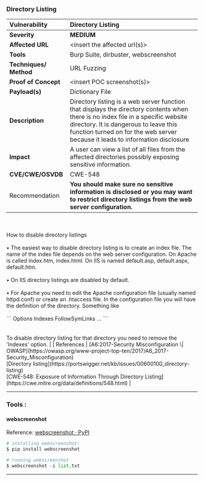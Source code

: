 ### Directory Listing

| Vulnerability          | Directory Listing                                                                                                                                                                                                                                                                                                                                                                                                                                                                                                                                                                                                                                                                                                                                                                                                                                                                                                                                                     |
|:---------------------- |:--------------------------------------------------------------------------------------------------------------------------------------------------------------------------------------------------------------------------------------------------------------------------------------------------------------------------------------------------------------------------------------------------------------------------------------------------------------------------------------------------------------------------------------------------------------------------------------------------------------------------------------------------------------------------------------------------------------------------------------------------------------------------------------------------------------------------------------------------------------------------------------------------------------------------------------------------------------------- |
| **Severity**           | **MEDIUM**                                                                                                                                                                                                                                                                                                                                                                                                                                                                                                                                                                                                                                                                                                                                                                                                                                                                                                                                                            |
| **Affected URL**       | <insert the affected url\(s\)>                                                                                                                                                                                                                                                                                                                                                                                                                                                                                                                                                                                                                                                                                                                                                                                                                                                                                                                                        |
| **Tools**              | Burp Suite, dirbuster, webscreenshot                                                                                                                                                                                                                                                                                                                                                                                                                                                                                                                                                                                                                                                                                                                                                                                                                                                                                                                                  |
| **Techniques/ Method** | URL Fuzzing                                                                                                                                                                                                                                                                                                                                                                                                                                                                                                                                                                                                                                                                                                                                                                                                                                                                                                                                                           |
| **Proof of Concept**   | <insert POC screenshot\(s\)>                                                                                                                                                                                                                                                                                                                                                                                                                                                                                                                                                                                                                                                                                                                                                                                                                                                                                                                                          |
| **Payload\(s\)**       | Dictionary File                                                                                                                                                                                                                                                                                                                                                                                                                                                                                                                                                                                                                                                                                                                                                                                                                                                                                                                                                       |
| **Description**        | Directory listing is a web server function that displays the directory contents when there is no index file in a specific website directory. It is dangerous to leave this function turned on for the web server because it leads to information disclosure                                                                                                                                                                                                                                                                                                                                                                                                                                                                                                                                                                                                                                                                                                           |
| **Impact**             | A user can view a list of all files from the affected directories possibly exposing sensitive information.                                                                                                                                                                                                                                                                                                                                                                                                                                                                                                                                                                                                                                                                                                                                                                                                                                                            |
| **CVE/CWE/OSVDB**      | CWE-548                                                                                                                                                                                                                                                                                                                                                                                                                                                                                                                                                                                                                                                                                                                                                                                                                                                                                                                                                               |
| Recommendation         | **You should make sure no sensitive information is disclosed or you may want to restrict directory listings from the web server configuration.**
<br/>
<br/>How to disable directory listings
<br/>
<br/>•	The easiest way to disable directory listing is to create an index file. The name of the index file depends on the web server configuration. On Apache is called index.htm, index.html. On IIS is named default.asp, default.aspx, default.htm.
<br/>
<br/>•	On IIS directory listings are disabled by default.
<br/>
<br/>•	For Apache you need to edit the Apache configuration file (usually named httpd.conf) or create an .htaccess file. In the configuration file you will have the definition of the directory. Something like
<br/>
<br/>```<Directory  /directoryname/subdirectory> Options Indexes FollowSymLinks ... </Directory>```
<br/>
<br/>
<br/>To disable directory listing for that directory you need to remove the 'Indexes' option. |
| References             | [A6:2017-Security Misconfiguration \| OWASP](https://owasp.org/www-project-top-ten/2017/A6_2017-Security_Misconfiguration)<br/>[Directory listing](https://portswigger.net/kb/issues/00600100_directory-listing)<br/>[CWE-548: Exposure of Information Through Directory Listing](https://cwe.mitre.org/data/definitions/548.html)                                                                                                                                                                                                                                                                                                                                                                                                                                                                                                                                                                                                                                    |

---

### Tools :

#### **webscreenshot**

Reference: [webscreenshot · PyPI](https://pypi.org/project/webscreenshot/)

```python
# installing webscreenshot:
$ pip install webscreenshot

# running webscreenshot
$ webscreenshot -i list.txt
```



---

### 
